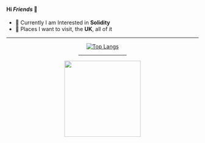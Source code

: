 #### Hi _Friends_ 👋
- 💬 Currently I am Interested in **Solidity**
- 🌱 Places I want to visit, the **UK**, all of it
<!-- - 📫 Let's connect, via **[Mail](daphicx@gmail.com)**. -->

<div align=center>  
  <hr>
  
 [![Top Langs](https://github-readme-stats.vercel.app/api/top-langs/?username=MsHinata&theme=omni&am&layout=compact&langs_count=10)](https://github.com/MsHinata/github-readme-stats)  
  
<hr width="25%">
  
<img width=200 height=200 src="https://user-images.githubusercontent.com/77758884/156876700-2967a25d-56e2-4664-a9e6-53f88503f517.png">
</div>
